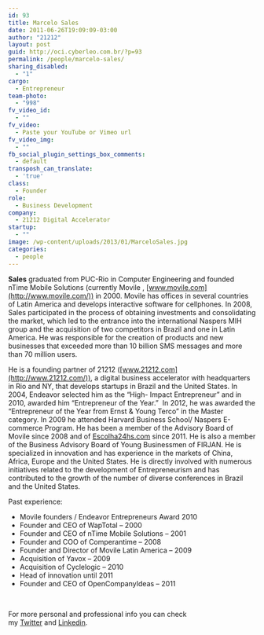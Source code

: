 ```yaml
---
id: 93
title: Marcelo Sales
date: 2011-06-26T19:09:09-03:00
author: "21212"
layout: post
guid: http://oci.cyberleo.com.br/?p=93
permalink: /people/marcelo-sales/
sharing_disabled:
  - "1"
cargo:
  - Entrepreneur
team-photo:
  - "998"
fv_video_id:
  - ""
fv_video:
  - Paste your YouTube or Vimeo url
fv_video_img:
  - ""
fb_social_plugin_settings_box_comments:
  - default
transposh_can_translate:
  - 'true'
class:
  - Founder
role:
  - Business Development
company:
  - 21212 Digital Accelerator
startup:
  - ""
image: /wp-content/uploads/2013/01/MarceloSales.jpg
categories:
  - people
---
```

**Sales** graduated from PUC-Rio in Computer Engineering and founded nTime Mobile Solutions (currently Movile , [www.movile.com](http://www.movile.com/)) in 2000. Movile has offices in several countries of Latin America and develops interactive software for cellphones. In 2008, Sales participated in the process of obtaining investments and consolidating the market, which led to the entrance into the international Naspers MIH group and the acquisition of two competitors in Brazil and one in Latin America. He was responsible for the creation of products and new businesses that exceeded more than 10 billion SMS messages and more than 70 million users.

He is a founding partner of 21212 ([www.21212.com](http://www.21212.com/)), a digital business accelerator with headquarters in Rio and NY, that develops startups in Brazil and the United States. In 2004, Endeavor selected him as the “High- Impact Entrepreneur” and in 2010, awarded him “Entrepreneur of the Year.”  In 2012, he was awarded the “Entrepreneur of the Year from Ernst & Young Terco” in the Master category. In 2009 he attended Harvard Business School/ Naspers E-commerce Program. He has been a member of the Advisory Board of Movile since 2008 and of [Escolha24hs.com](http://Escolha24hs.com/) since 2011. He is also a member of the Business Advisory Board of Young Businessmen of FIRJAN. He is specialized in innovation and has experience in the markets of China, Africa, Europe and the United States. He is directly involved with numerous initiatives related to the development of Entrepreneurism and has contributed to the growth of the number of diverse conferences in Brazil and the United States.

Past experience:

  * Movile founders / Endeavor Entrepreneurs Award 2010
  * Founder and CEO of WapTotal &#8211; 2000
  * Founder and CEO of nTime Mobile Solutions &#8211; 2001
  * Founder and COO of Comperantime &#8211; 2008
  * Founder and Director of Movile Latin America &#8211; 2009
  * Acquisition of Yavox &#8211; 2009
  * Acquisition of Cyclelogic &#8211; 2010
  * Head of innovation until 2011
  * Founder and CEO of OpenCompanyIdeas &#8211; 2011

&nbsp;

For more personal and professional info you can check my <a href="http://twitter.com/@marcelontime" target="_blank">Twitter</a> and <a href="http://br.linkedin.com/in/marcelosales21/en" target="_blank">Linkedin</a>.